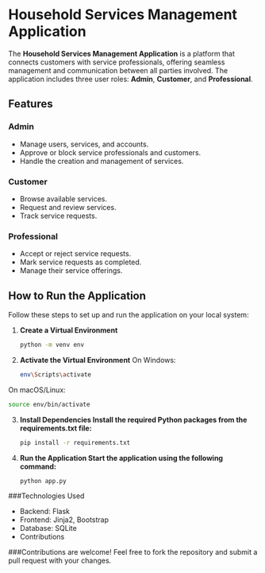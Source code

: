 # Household Services Management Application

The **Household Services Management Application** is a platform that connects customers with service professionals, offering seamless management and communication between all parties involved. The application includes three user roles: **Admin**, **Customer**, and **Professional**.

## Features

### Admin
- Manage users, services, and accounts.
- Approve or block service professionals and customers.
- Handle the creation and management of services.

### Customer
- Browse available services.
- Request and review services.
- Track service requests.

### Professional
- Accept or reject service requests.
- Mark service requests as completed.
- Manage their service offerings.

## How to Run the Application

Follow these steps to set up and run the application on your local system:

1. **Create a Virtual Environment**
   ```bash
   python -m venv env
   
2. **Activate the Virtual Environment**
On Windows:
   ```bash
   env\Scripts\activate
On macOS/Linux:
   ```bash
   source env/bin/activate
   ```
3. **Install Dependencies Install the required Python packages from the requirements.txt file:**
   ```bash
   pip install -r requirements.txt

4. **Run the Application Start the application using the following command:**
   ```bash
   python app.py

###Technologies Used
- Backend: Flask
- Frontend: Jinja2, Bootstrap
- Database: SQLite
- Contributions

###Contributions are welcome! Feel free to fork the repository and submit a pull request with your changes.


